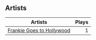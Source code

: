 ## Artists
Artists | Plays 
----- | -----: 
[Frankie Goes to Hollywood](/artists/frankie-goes-to-hollywood-125415) | 1

